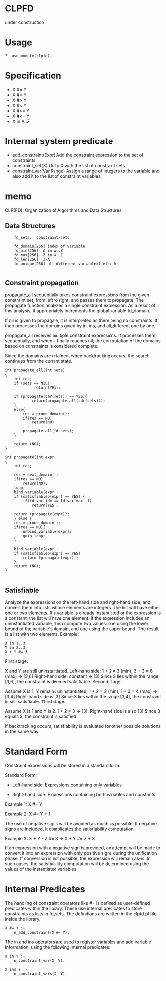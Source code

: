 # CLPFD
under construction

# Usage

```
?- use_module(clpfd).
```

# Specification

- X #= Y
- X #\= Y
- X #> Y
- X #< Y
- X #>= Y
- X #<= Y
- X in A..Z

# Internal system predicate
- add_constraint(Expr)  Add the constraint expression to the set of constraints.
- constraint_set(X) Unify X with the list of constraint sets.
- constraint_var(Var,Range) Assign a range of integers to the variable and also add it to the list of constraint variables.

# memo
CLP(FD): Organization of Algorithms and Data Structures

## Data Structures

```
    fd_sets:  constraint-sets

    fd_domain[256] index of variable 
    fd_min[256]  A in A..Z  
    fd_max[256]  Z in A..Z
    fd_len[256]  Z-A
    fd_unique[256] all-different variable=1 else 0
    
```

## Constraint propagation
propagate_all sequentially takes constraint expressions from the given constraint set, from left to right, and passes them to propagate. The propagate function analyzes a single constraint expression. As a result of this analysis, it appropriately increments the global variable fd_domain.

If nil is given to propagate, it is interpreted as there being no constraints. It then processes the domains given by in, ins, and all_different one by one.

propagate_all receives multiple constraint expressions. It processes them sequentially, and when it finally reaches nil, the computation of the domains based on constraints is considered complete.

Since the domains are retained, when backtracking occurs, the search continues from the current state.


```
int propagate_all(int sets)
{
    int res;
    if (sets == NIL)
             return(YES);

	if (propagate(car(sets)) == YES){
	        return(propagate_all(cdr(sets)));
    }
	else{
        res = prune_domain();
        if(res == NO)
            return(NO);

        propagate_all(fd_sets);
    }

    return (NO);
}

int propagate(int expr)
{
    int res;

    res = next_domain();
    if(res == NO)
        return(NO);
    loop:
    bind_variable(expr);
    if (satisfiablep(expr) == YES) {
        if(fd_var_idx == fd_var_max -1)
            return(YES);
    
	return (propagate(expr));
    } else {
	res = prune_domain();
    if(res == NO){
        unbind_variable(expr);
        goto loop;
    }
    
    bind_variable(expr);
	if (satisfiablep(expr) == YES)
	    return (propagate(expr));
    }
    return (NO);
}


```

## Satisfiable
Analyze the expressions on the left-hand side and right-hand side, and convert them into lists whose elements are integers. The list will have either one or two elements.
If a variable is already instantiated or the expression is a constant, the list will have one element.
If the expression includes an uninstantiated variable, then compute two values: one using the lower bound of the variable's domain, and one using the upper bound. The result is a list with two elements.
Example:
```
X in 1..3  
Y in 2..3  
X + Y #= 3  
```
First stage:

X and Y are still uninstantiated.
Left-hand side: 1 + 2 = 3 (min), 3 + 3 = 6 (max) → [3,6]
Right-hand side: constant → [3]
Since 3 lies within the range [3,6], the constraint is deemed satisfiable.
Second stage:

Assume X is 1, Y remains uninstantiated.
1 + 2 = 3 (min), 1 + 3 = 4 (max) → [3,4]
Right-hand side is [3]
Since 3 lies within the range [3,4], the constraint is still satisfiable.
Third stage:

Assume X is 1 and Y is 2.
1 + 2 = 3 → [3], Right-hand side is also [3]
Since 3 equals 3, the constraint is satisfied.

If backtracking occurs, satisfiability is evaluated for other possible solutions in the same way.


# Standard Form

Constraint expressions will be stored in a standard form.

Standard Form:

- Left-hand side: Expressions containing only variables

- Right-hand side: Expressions containing both variables and constants

Example 1:
X #= Y

Example 2:
X #= Y + 1

The use of negative signs will be avoided as much as possible. If negative signs are included, it complicates the satisfiability computation.

Example 3:
X + Y - Z #= 3 → X + Y #= Z + 3

If an expression with a negative sign is provided, an attempt will be made to convert it into an expression with only positive signs during the unification phase.
If conversion is not possible, the expression will remain as-is. In such cases, the satisfiability computation will be determined using the values of the instantiated variables.



# Internal Predicates
The handling of constraint operators like #= is defined as user-defined predicates within the library. These use internal predicates to store constraints as lists in fd_sets. The definitions are written in the clpfd.pl file inside the library.

```
X #= Y :-
    n_add_constraint(X #= Y).

```

The in and ins operators are used to register variables and add variable information, using the following internal predicates:

```
X in Y :-
    n_constraint_var(X, Y).

X ins Y :-
    n_constraint_vars(X, Y).
```